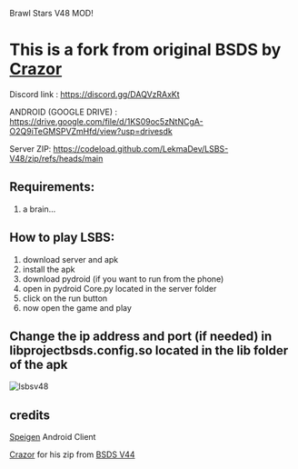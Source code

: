 Brawl Stars V48 MOD!

# This is a fork from original BSDS by [Crazor](https://github.com/CrazorTheCat) 

Discord link : https://discord.gg/DAQVzRAxKt

ANDROID (GOOGLE DRIVE) : https://drive.google.com/file/d/1KS09oc5zNtNCgA-O2Q9iTeGMSPVZmHfd/view?usp=drivesdk

Server ZIP: https://codeload.github.com/LekmaDev/LSBS-V48/zip/refs/heads/main

## Requirements: ##
1. a brain...

## How to play LSBS: ##
1. download server and apk
2. install the apk
3. download pydroid (if you want to run from the phone)
4. open in pydroid Core.py located in the server folder
5. click on the run button
6. now open the game and play

## Change the ip address and port (if needed) in libprojectbsds.config.so located in the lib folder of the apk ##

![lsbsv48](https://cdn.discordapp.com/attachments/1040608064681803827/1090261450095874058/Screenshot_2023-03-28-16-09-21-822_com.lsbs.v48888.jpg?ex=670c6f59&is=670b1dd9&hm=024662233c54ffdb6230080e903db2035d0b421dd0dcd8239245b377379db83f&)

## credits ##
[Speigen](https://github.com/SpeigenGit) Android Client

[Crazor](https://github.com/CrazorTheCat) for his zip from [BSDS V44](https://github.com/CrazorTheCat/BSDS-V44)

